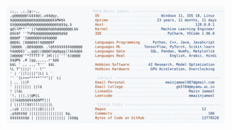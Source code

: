 <picture>
  <source srcset="https://raw.githubusercontent.com/mmazinjameel/mmazinjameel/main/dark_mode.svg?v=1760609539" media="(prefers-color-scheme: dark)">
  <img src="https://raw.githubusercontent.com/mmazinjameel/mmazinjameel/main/light_mode.svg?v=1760609539">
</picture>
